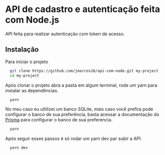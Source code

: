 # API de cadastro e autenticação feita com Node.js

API feita para realizar autenticação com token de acesso.

## Instalação

Para iniciar o projeto

```bash
  git clone https://github.com/jmarcos16/api-com-node.git my-project
  cd my-project
```

Após clonar o projeto abra a pasta em algum terminal, rode um yarn para instalar as dependências.

```bash
  yarn
```

No meu caso eu ultilizei um banco SQLite, mais caso você prefira pode configurar o banco de sua preferência, basta acessar a documentação do [Prisma](https://www.prisma.io/) para configurar o banco de sua preferencia.

```bash
  yarn
```

Após seguir esses passos é só rodar um yarn dev par subir a API.

```bash
  yarn dev
```
